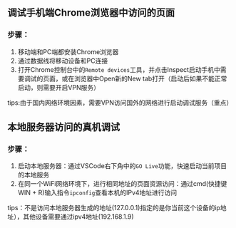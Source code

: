 ## 调试手机端Chrome浏览器中访问的页面

### 步骤：

1. 移动端和PC端都安装Chrome浏览器
2. 通过数据线将移动设备和PC连接
3. 打开Chrome控制台中的`Remote devices`工具，并点击Inspect启动手机中需要调试的页面，或在浏览器中Open新的New tab打开（启动后如果不能正常启动，则需要开启VPN服务）

tips:由于国内网络环境因素，需要VPN访问国外的网络进行启动调试服务（重点）



## 本地服务器访问的真机调试

### 步骤：

1. 启动本地服务器：通过VSCode右下角中的`GO Live`功能，快速启动当前项目的本地服务
2. 在同一个WiFi网络环境下，进行相同地址的页面资源访问：通过cmd(快捷键WIN + R)输入指令`ipconfig`查看本机的IPv4地址进行访问

tips：不是访问本地服务器生成的地址(127.0.0.1)指定的是你当前这个设备的ip地址），其他设备需要通过ipv4地址(192.168.1.9)